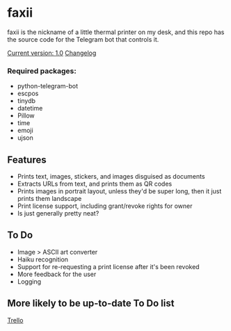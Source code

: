 # faxii
faxii is the nickname of a little thermal printer on my desk, and this repo has the source code for the Telegram bot that controls it.

[Current version: 1.0](/Releases/v1.0)
[Changelog](changelog.md)

### Required packages:
- python-telegram-bot
- escpos
- tinydb
- datetime
- Pillow
- time
- emoji
- ujson


## Features

- Prints text, images, stickers, and images disguised as documents
- Extracts URLs from text, and prints them as QR codes
- Prints images in portrait layout, unless they'd be super long, then it just prints them landscape
- Print license support, including grant/revoke rights for owner
- Is just generally pretty neat?


## To Do

- Image > ASCII art converter
- Haiku recognition
- Support for re-requesting a print license after it's been revoked
- More feedback for the user
- Logging

## More likely to be up-to-date To Do list
[Trello](https://trello.com/b/Baz3Zo1W/faxiibot)
